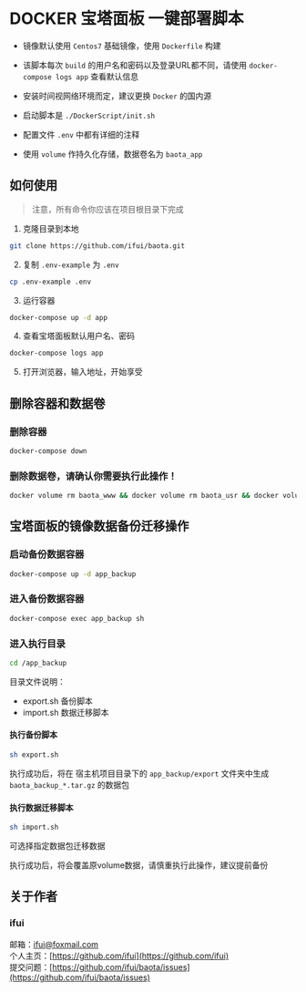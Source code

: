 # DOCKER 宝塔面板 一键部署脚本

- 镜像默认使用 `Centos7` 基础镜像，使用 `Dockerfile` 构建

- 该脚本每次 `build` 的用户名和密码以及登录URL都不同，请使用 `docker-compose logs app` 查看默认信息

- 安装时间视网络环境而定，建议更换 `Docker` 的国内源

- 启动脚本是 `./DockerScript/init.sh`

- 配置文件 `.env` 中都有详细的注释

- 使用 `volume` 作持久化存储，数据卷名为 `baota_app`

## 如何使用

> 注意，所有命令你应该在项目根目录下完成

1. 克隆目录到本地
```bash
git clone https://github.com/ifui/baota.git
```

2. 复制 `.env-example` 为 `.env`
```bash
cp .env-example .env
```

3. 运行容器
```bash
docker-compose up -d app
```

4. 查看宝塔面板默认用户名、密码
```bash
docker-compose logs app
```

5. 打开浏览器，输入地址，开始享受

## 删除容器和数据卷

### 删除容器
```bash
docker-compose down
```
### 删除数据卷，请确认你需要执行此操作！
```bash
docker volume rm baota_www && docker volume rm baota_usr && docker volume rm baota_etc
```

## 宝塔面板的镜像数据备份迁移操作

### 启动备份数据容器

```bash
docker-compose up -d app_backup
```

### 进入备份数据容器
```bash
docker-compose exec app_backup sh
```

### 进入执行目录
```bash
cd /app_backup
```

目录文件说明：
- export.sh 备份脚本
- import.sh 数据迁移脚本

#### 执行备份脚本
```bash
sh export.sh
```
执行成功后，将在 宿主机项目目录下的 `app_backup/export` 文件夹中生成 `baota_backup_*.tar.gz` 的数据包

#### 执行数据迁移脚本
```bash
sh import.sh
```
可选择指定数据包迁移数据

执行成功后，将会覆盖原volume数据，请慎重执行此操作，建议提前备份

## 关于作者
### ifui
邮箱：ifui@foxmail.com \
个人主页：[https://github.com/ifui](https://github.com/ifui) \
提交问题：[https://github.com/ifui/baota/issues](https://github.com/ifui/baota/issues)